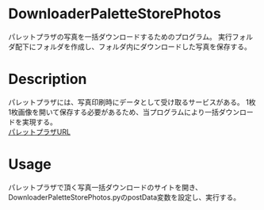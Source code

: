 DownloaderPaletteStorePhotos
====

パレットプラザの写真を一括ダウンロードするためのプログラム。
実行フォルダ配下にフォルダを作成し、フォルダ内にダウンロードした写真を保存する。

# Description
パレットプラザには、写真印刷時にデータとして受け取るサービスがある。
1枚1枚画像を開いて保存する必要があるため、当プログラムにより一括ダウンロードを実現する。  
[パレットプラザURL](https://www.80210.com/)

# Usage
パレットプラザで頂く写真一括ダウンロードのサイトを開き、DownloaderPaletteStorePhotos.pyのpostData変数を設定し、実行する。
